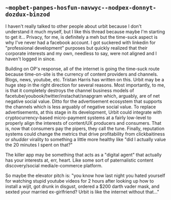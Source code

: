 ## `~mopbet-panpes-hosfun-navwyc--nodpex-donnyt-dozdux-binzod`
I haven't really talked to other people about urbit because I don't understand it much myself, but I like this thread because maybe I'm starting to get it...  Privacy, for me, is definitely a meh but the time-suck aspect is why I've never had a facebook account.  I got suckered with linkedin for "professional development" purposes but quickly realized that their corporate interests and my own, needless to say, were not aligned and I haven't logged in since.

Building on OP's response, all of the internet is going the time-suck route because time-on-site is the currency of content providers and channels.  Blogs, news, youtube, etc.  Tristan Harris has written on this.  Urbit may be a huge step in the right direction for several reasons.  Most importantly, to me, is that it completely destroys the channel business models of facetube/youbook/twitter/instachat/snapgram which, arguably, are of net negative social value.   Ditto for the advertisement ecosystem that supports the channels which is less arguably of negative social value.  To replace advertisements, at this stage in its development, Urbit could integrate with cryptocurrency-based micro-payment systems at a fairly low-level to properly align the interests of content/UX producers and consumers.  That is, now that consumers pay the pipers, they call the tune.  Finally, reputation systems could change the metrics that drive profitability from clickbaitiness or *shudder* virality to something a little more healthy like "did I actually value the 20 minutes I spent on that?"

The killer app may be something that acts as a "digital agent" that actually has your interests at, err, heart.  Like some sort of paternalistic content discovery/social media/e-commerce platform. 

So maybe the elevator pitch is: "you know how last night you hated yourself for watching stupid youtube videos for 2 hours after looking up how to install a wijit, got drunk in disgust, ordered a $200 darth vader mask, and sexted your married ex-girlfriend?  Urbit is like the internet without that..."